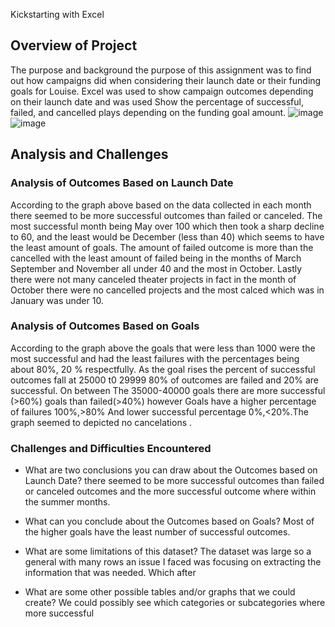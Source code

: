  Kickstarting with Excel

## Overview of Project



 The purpose and background
 the purpose of this assignment was to find out how campaigns did when considering their launch date or their funding goals for Louise. Excel was used to show campaign outcomes depending on their launch date and was used Show the percentage of successful, failed, and cancelled plays depending on the funding goal amount.
 ![image](https://user-images.githubusercontent.com/103130997/165605444-5604f288-4c50-41b6-9532-39a2b3628954.png)
![image](https://user-images.githubusercontent.com/103130997/165605585-cfa09ee3-7ccb-4b44-9c99-4d36f4f84cc6.png)

## Analysis and Challenges



### Analysis of Outcomes Based on Launch Date
 
 
According to the graph above based on the data collected in each month there seemed to be more successful outcomes than failed or canceled. The most successful month being May over 100 which then took a sharp decline to 60, and the least would be December (less than 40)  which seems to have the least amount of goals. The amount of failed outcome is more than the cancelled with the least amount of failed being in the months of March September and November all under 40   and the most in October. Lastly there were not many canceled theater projects in fact in the month of October there were no cancelled projects and the most calced which was in January was under 10.



### Analysis of Outcomes Based on Goals
 
According to the graph above the goals that were less than 1000 were the most successful and had the least failures with the percentages being about 80%, 20 % respectfully. As the goal rises the percent of successful outcomes fall at 25000 t0 29999 80% of outcomes are failed and 20% are successful. On between The 35000-40000 goals there are more successful (>60%) goals than failed(>40%) however Goals have a higher percentage of failures 100%,>80% And lower successful percentage 0%,<20%.The graph seemed to depicted no cancelations .

### Challenges and Difficulties Encountered

- What are two conclusions you can draw about the Outcomes based on Launch Date?
there seemed to be more successful outcomes than failed or canceled outcomes and the more successful outcome where within the summer months.

- What can you conclude about the Outcomes based on Goals?
Most of the higher goals have the least number of successful outcomes. 

- What are some limitations of this dataset?
The dataset was large so a general with many rows an issue I faced was focusing on extracting the information that was needed. Which after  


- What are some other possible tables and/or graphs that we could create?
We could possibly see which categories or subcategories where more successful 





